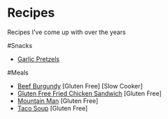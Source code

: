 # Recipes
Recipes I've come up with over the years

#Snacks
* [Garlic Pretzels](snacks/garlic_pretzels/)

#Meals
* [Beef Burgundy](meals/beef_burgundy) [Gluten Free] [Slow Cooker]
* [Gluten Free Fried Chicken Sandwich](meals/fried_chicken_sandwich) [Gluten Free]
* [Mountain Man](meals/mountain_man) [Gluten Free]
* [Taco Soup](meals/taco_soup) [Gluten Free]